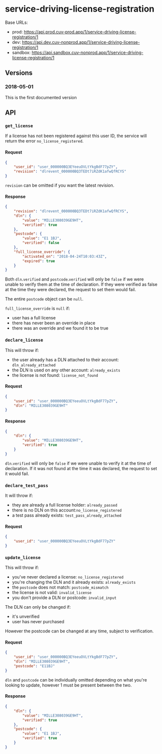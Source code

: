 # service-driving-license-registration

Base URLs:

- prod: https://api.prod.cuv-prod.app/1/service-driving-license-registration/1
- dev: https://api.dev.cuv-nonprod.app/1/service-driving-license-registration/1
- sandbox: https://api.sandbox.cuv-nonprod.app/1/service-driving-license-registration/1

## Versions

### 2018-05-01

This is the first documented version

## API

### `get_license`

If a license has not been registered against this user ID, the service will return the error `no_license_registered`.

#### Request

```json
{
	"user_id": "user_000000BQ3EYeeuOVLtYkgBdF77pZY",
	"revision": "dlrevent_000000BQ3TEDt7iRZdK1afwQfRCYS"
}
```

`revision` can be omitted if you want the latest revision.

#### Response

```json
{
	"revision": "dlrevent_000000BQ3TEDt7iRZdK1afwQfRCYS",
	"dln": {
		"value": "MILLE308039GE9HT",
		"verified": true
	},
	"postcode": {
		"value": "E1 1BJ",
		"verified": false
	},
	"full_license_override": {
		"activated_on": "2018-04-24T10:03:43Z",
		"expired": true
	}
}
```

Both `dln`.`verified` and `postcode`.`verified` will only be `false` if we were unable to verify them at the time of declaration. If they were verified as false at the time they were declared, the request to set them would fail.

The entire `postcode` object can be `null`.

`full_license_override` is `null` if:
- user has a full license
- there has never been an override in place
- there was an override and we found it to be true

### `declare_license`

This will throw if:
- the user already has a DLN attached to their account: `dln_already_attached`
- the DLN is used on any other account: `already_exists`
- the license is not found: `license_not_found`

#### Request

```json
{
	"user_id": "user_000000BQ3EYeeuOVLtYkgBdF77pZY",
	"dln": "MILLE308039GE9HT"
}
```

#### Response

```json
{
	"dln": {
		"value": "MILLE308039GE9HT",
		"verified": true
	}
}
```

`dln`.`verified` will only be `false` if we were unable to verify it at the time of declaration. If it was not found at the time it was declared, the request to set it would fail.

### `declare_test_pass`

It will throw if:
- they are already a full license holder: `already_passed`
- there is no DLN on this account:`no_license_registered`
- a test pass already exists: `test_pass_already_attached`

#### Request

```json
{
	"user_id": "user_000000BQ3EYeeuOVLtYkgBdF77pZY"
}
```

### `update_license`

This will throw if:
- you've never declared a license: `no_license_registered`
- you're changing the DLN and it already exists: `already_exists`
- the `postcode` does not match: `postcode_mismatch`
- the license is not valid: `invalid_license`
- you don't provide a DLN or postcode: `invalid_input`

The DLN can only be changed if:
- it's unverified
- user has never purchased

However the postcode can be changed at any time, subject to verification.

#### Request

```json
{
	"user_id": "user_000000BQ3EYeeuOVLtYkgBdF77pZY",
	"dln": "MILLE308039GE9HT",
	"postcode": "E11BJ"
}
```

`dln` and `postcode` can be individually omitted depending on what you're looking to update, however 1 must be present between the two.

#### Response

```json
{
	"dln": {
		"value": "MILLE308039GE9HT",
		"verified": true
	},
	"postcode": {
		"value": "E1 1BJ",
		"verified": true
	}
}
```
